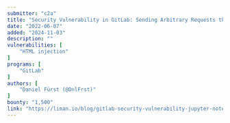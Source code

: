```yaml
---
submitter: "c2a"
title: "Security Vulnerability in GitLab: Sending Arbitrary Requests through Jupyter Notebooks"
date: "2022-06-07"
added: "2024-11-03"
description: ""
vulnerabilities: [
    "HTML injection"
]
programs: [
    "GitLab"
]
authors: [
    "Daniel Fürst (@DnlFrst)"
]
bounty: "1,500"
link: "https://liman.io/blog/gitlab-security-vulnerability-jupyter-notebooks"
---
```




